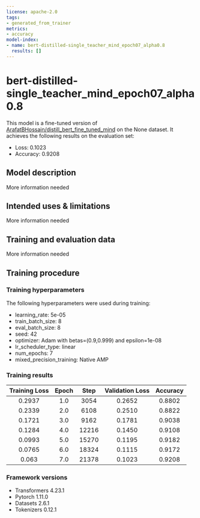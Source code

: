 ```yaml
---
license: apache-2.0
tags:
- generated_from_trainer
metrics:
- accuracy
model-index:
- name: bert-distilled-single_teacher_mind_epoch07_alpha0.8
  results: []
---
```


<!-- This model card has been generated automatically according to the information the Trainer had access to. You
should probably proofread and complete it, then remove this comment. -->

# bert-distilled-single_teacher_mind_epoch07_alpha0.8

This model is a fine-tuned version of [ArafatBHossain/distill_bert_fine_tuned_mind](https://huggingface.co/ArafatBHossain/distill_bert_fine_tuned_mind) on the None dataset.
It achieves the following results on the evaluation set:
- Loss: 0.1023
- Accuracy: 0.9208

## Model description

More information needed

## Intended uses & limitations

More information needed

## Training and evaluation data

More information needed

## Training procedure

### Training hyperparameters

The following hyperparameters were used during training:
- learning_rate: 5e-05
- train_batch_size: 8
- eval_batch_size: 8
- seed: 42
- optimizer: Adam with betas=(0.9,0.999) and epsilon=1e-08
- lr_scheduler_type: linear
- num_epochs: 7
- mixed_precision_training: Native AMP

### Training results

| Training Loss | Epoch | Step  | Validation Loss | Accuracy |
|:-------------:|:-----:|:-----:|:---------------:|:--------:|
| 0.2937        | 1.0   | 3054  | 0.2652          | 0.8802   |
| 0.2339        | 2.0   | 6108  | 0.2510          | 0.8822   |
| 0.1721        | 3.0   | 9162  | 0.1781          | 0.9038   |
| 0.1284        | 4.0   | 12216 | 0.1450          | 0.9108   |
| 0.0993        | 5.0   | 15270 | 0.1195          | 0.9182   |
| 0.0765        | 6.0   | 18324 | 0.1115          | 0.9172   |
| 0.063         | 7.0   | 21378 | 0.1023          | 0.9208   |


### Framework versions

- Transformers 4.23.1
- Pytorch 1.11.0
- Datasets 2.6.1
- Tokenizers 0.12.1
